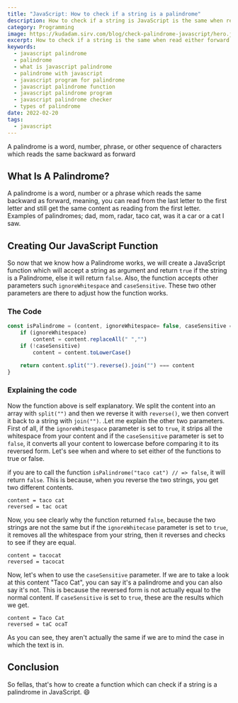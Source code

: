 ```yaml
---
title: "JavaScript: How to check if a string is a palindrome"
description: How to check if a string is JavaScript is the same when read backwards or forward
category: Programming
image: https://kudadam.sirv.com/blog/check-palindrome-javascript/hero.jpg
excerpt: How to check if a string is the same when read either forward or backwards
keywords:
  - javascript palindrome
  - palindrome
  - what is javascript palindrome
  - palindrome with javascript
  - javascript program for palindrome
  - javascript palindrome function
  - javascript palindrome program
  - javascript palindrome checker
  - types of palindrome
date: 2022-02-20
tags:
  - javascript
---
```


<p class="intro">
    A palindrome is a word, number, phrase, or other sequence of characters which reads the same backward as forward
</p>

## What Is A Palindrome?

A palindrome is a word, number or a phrase which reads the same backward as forward, meaning, you can read from the last letter to the first letter and still get the same content as reading from the first letter. Examples of palindromes; dad, mom, radar, taco cat, was it a car or a cat I saw.

## Creating Our JavaScript Function

So now that we know how a Palindrome works, we will create a JavaScript function which will accept a string as argument and return `true` if the string is a Palindrome, else it will return `false`.
Also, the function accepts other parameters such `ignoreWhitespace` and `caseSensitive`.
These two other parameters are there to adjust how the function works.

### The Code

```javascript
const isPalindrome = (content, ignoreWhitespace= false, caseSensitive = false) =>{
    if (ignoreWhitespace)
        content = content.replaceAll(" ","")
    if (!caseSensitive)
        content = content.toLowerCase()

    return content.split("").reverse().join("") === content
}
```

### Explaining the code

Now the function above is self explanatory. We split the content into an array with `split("")` and then we reverse it with `reverse()`, we then convert it back to a string with `join("")`. .Let me explain the other two parameters. First of all, if the `ignoreWhitespace` parameter is set to `true`, it strips all the whitespace from your content and if the `caseSensitive` parameter is set to `false`, it converts all your content to lowercase before comparing it to its reversed form. Let's see when and where to set either of the functions to true or false.

if you are to call the function `isPalindrome("taco cat") // => false`, it will return `false`. This is because, when you reverse the two strings, you get two different contents.

```
content = taco cat
reversed = tac ocat
```

Now, you see clearly why the function returned `false`, because the two strings are not the same but if the `ignoreWhitecase` parameter is set to `true`, it removes all the whitespace from your string, then it reverses and checks to see if they are equal.

```
content = tacocat
reversed = tacocat
```

Now, let's when to use the `caseSensitive` parameter. If we are to take a look at this content "Taco Cat", you can say it's a palindrome and you can also say it's not. This is because the reversed form is not actually equal to the normal content. If `caseSensitive` is set to `true`, these are the results which we get.

```
content = Taco Cat
reversed = taC ocaT
```

As you can see, they aren't actually the same if we are to mind the case in which the text is in.

## Conclusion

So fellas, that's how to create a function which can check if a string is a palindrome in JavaScript.
:smile: